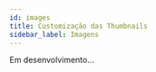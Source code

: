 ```yaml
---
id: images
title: Customização das Thumbnails
sidebar_label: Imagens
---
```


Em desenvolvimento...
